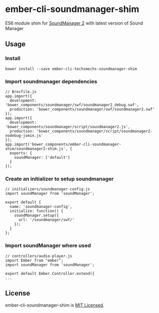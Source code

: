 ember-cli-soundmanager-shim
===========================

ES6 module shim for [SoundManager 2](https://github.com/scottschiller/SoundManager2)  with latest version of Sound Manager

## Usage

### Install
`bower install --save ember-cli-techsmechs-soundmanager-shim`

### Import soundmanager dependencies
```
// Brocfile.js
app.import({
  development: 'bower_components/soundmanager/swf/soundmanager2_debug.swf',
  production: 'bower_components/soundmanager/swf/soundmanager2.swf'
});
app.import({
  development: 'bower_components/soundmanager/script/soundmanager2.js',
  production: 'bower_components/soundmanager/script/soundmanager2-nodebug-jsmin.js'
});
app.import('bower_components/ember-cli-soundmanager-shim/soundmanager2-shim.js', {
  exports: {
    soundManager: ['default']
  }
});
```

### Create an initializer to setup soundmanager
```
// initializers/soundmanager-config.js
import soundManager from 'soundManager';

export default {
  name: 'soundmanager-config',
  initialize: function() {
    soundManager.setup({
      url: '/soundmanager/swf/'
    });
  }
};
```

### Import soundManager where used
```
// controllers/audio-player.js
import Ember from "ember";
import soundManager from 'soundManager';

export default Ember.Controller.extend({
...
```

License
-------

ember-cli-soundmanager-shim is [MIT Licensed](https://github.com/jfranz/ember-cli-soundmanager-shim/blob/master/README.md).

